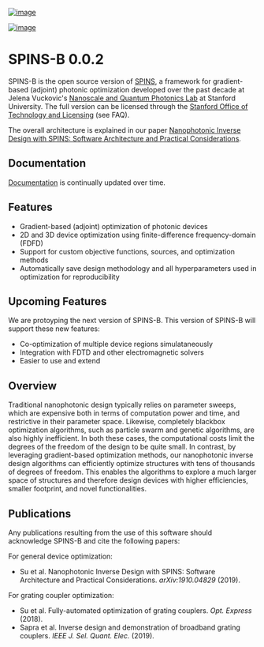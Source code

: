 [![image](https://travis-ci.com/stanfordnqp/spins-b.svg?branch=master)](https://travis-ci.com/stanfordnqp/spins-b)

[![image](https://codecov.io/gh/stanfordnqp/spins-b/branch/master/graph/badge.svg)](https://codecov.io/gh/stanfordnqp/spins-b)

# SPINS-B 0.0.2

SPINS-B is the open source version of
[SPINS](https://stanford.resoluteinnovation.com/technologies/S18-012_spins-inverse-design-software-for),
a framework for gradient-based (adjoint) photonic optimization developed
over the past decade at Jelena Vuckovic\'s [Nanoscale and Quantum
Photonics Lab](http://nqp.stanford.edu) at Stanford University. The full
version can be licensed through the [Stanford Office of Technology and
Licensing](http://techfinder.stanford.edu/technologies/S18-012_inverse-design-software-for)
(see FAQ).

The overall architecture is explained in our paper [Nanophotonic Inverse
Design with SPINS: Software Architecture and Practical
Considerations](https://arxiv.org/abs/1910.04829).

## Documentation

[Documentation](http://spins-b.readthedocs.io) is continually updated
over time.

## Features

- Gradient-based (adjoint) optimization of photonic devices
- 2D and 3D device optimization using finite-difference
  frequency-domain (FDFD)
- Support for custom objective functions, sources, and optimization
  methods
- Automatically save design methodology and all hyperparameters used
  in optimization for reproducibility

## Upcoming Features

We are protoyping the next version of SPINS-B. This version of SPINS-B
will support these new features:

- Co-optimization of multiple device regions simulataneously
- Integration with FDTD and other electromagnetic solvers
- Easier to use and extend

## Overview

Traditional nanophotonic design typically relies on parameter sweeps,
which are expensive both in terms of computation power and time, and
restrictive in their parameter space. Likewise, completely blackbox
optimization algorithms, such as particle swarm and genetic algorithms,
are also highly inefficient. In both these cases, the computational
costs limit the degrees of the freedom of the design to be quite small.
In contrast, by leveraging gradient-based optimization methods, our
nanophotonic inverse design algorithms can efficiently optimize
structures with tens of thousands of degrees of freedom. This enables
the algorithms to explore a much larger space of structures and
therefore design devices with higher efficiencies, smaller footprint,
and novel functionalities.

## Publications

Any publications resulting from the use of this software should
acknowledge SPINS-B and cite the following papers:

For general device optimization:

- Su et al. Nanophotonic Inverse Design with SPINS: Software
  Architecture and Practical Considerations. _arXiv:1910.04829_
  (2019).

For grating coupler optimization:

- Su et al. Fully-automated optimization of grating couplers. _Opt.
  Express_ (2018).
- Sapra et al. Inverse design and demonstration of broadband grating
  couplers. _IEEE J. Sel. Quant. Elec._ (2019).
